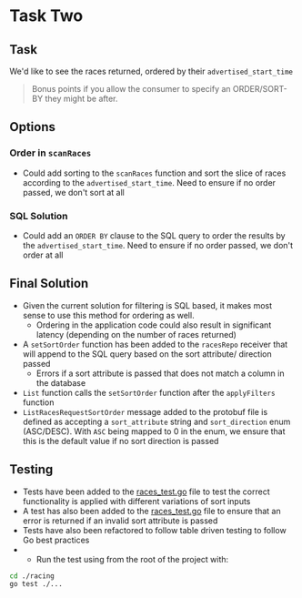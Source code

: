 # Task Two
## Task
We'd like to see the races returned, ordered by their `advertised_start_time`
> Bonus points if you allow the consumer to specify an ORDER/SORT-BY they might be after.

## Options
### Order in `scanRaces`
- Could add sorting to the `scanRaces` function and sort the slice of races according to the `advertised_start_time`. Need to ensure if no order passed, we don't sort at all

### SQL Solution
- Could add an `ORDER BY` clause to the SQL query to order the results by the `advertised_start_time`. Need to ensure if no order passed, we don't order at all

## Final Solution
- Given the current solution for filtering is SQL based, it makes most sense to use this method for ordering as well.
  - Ordering in the application code could also result in significant latency (depending on the number of races returned)
- A `setSortOrder` function has been added to the `racesRepo` receiver that will append to the SQL query based on the sort attribute/ direction passed
  - Errors if a sort attribute is passed that does not match a column in the database
- `List` function calls the `setSortOrder` function after the `applyFilters` function
- `ListRacesRequestSortOrder` message added to the protobuf file is defined as accepting a `sort_attribute` string and `sort_direction` enum (ASC/DESC). With `ASC` being mapped to 0 in the enum, we ensure that this is the default value if no sort direction is passed

## Testing
- Tests have been added to the [races_test.go](racing/db/races_test.go) file to test the correct functionality is applied with different variations of sort inputs
- A test has also been added to the [races_test.go](racing/db/races_test.go) file to ensure that an error is returned if an invalid sort attribute is passed
- Tests have also been refactored to follow table driven testing to follow Go best practices
- - Run the test using from the root of the project with:
```bash 
cd ./racing
go test ./...
```
